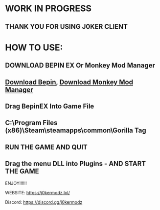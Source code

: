 # WORK IN PROGRESS

THANK YOU FOR USING J0KER CLIENT
---------------------------
# HOW TO USE:
               
DOWNLOAD BEPIN EX Or Monkey Mod Manager
---------------------------
[Download Bepin](https://github.com/BepInEx/BepInEx/releases/tag/v5.4.21), 
[Download Monkey Mod Manager](https://github.com/DeadlyKitten/MonkeModManager/releases)
---------------------------
Drag BepinEX Into Game File
---------------------------
C:\Program Files (x86)\Steam\steamapps\common\Gorilla Tag
----------------------------
RUN THE GAME AND QUIT
------------
Drag the menu DLL into Plugins - AND START THE GAME
------------

ENJOY!!!!!!
   
                                                                                                      
WEBSITE: https://j0kermodz.lol/

Discord: https://discord.gg/j0kermodz

